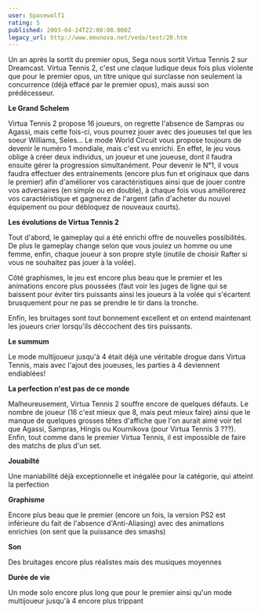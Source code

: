 ```yaml
---
user: Spacewolf1
rating: 5
published: 2003-04-24T22:00:00.000Z
legacy_url: http://www.emunova.net/veda/test/20.htm
---
```

Un an après la sortit du premier opus, Sega nous sortit Virtua Tennis 2 sur Dreamcast. Virtua Tennis 2, c'est une claque ludique deux fois plus violente que pour le premier opus, un titre unique qui surclasse non seulement la concurrence (déjà effacé par le premier opus), mais aussi son prédécesseur.  

  

**Le Grand Schelem**  

Virtua Tennis 2 propose 16 joueurs, on regrette l'absence de Sampras ou Agassi, mais cette fois-ci, vous pourrez jouer avec des joueuses tel que les soeur Williams, Seles... Le mode World Circuit vous propose toujours de devenir le numéro 1 mondiale, mais c'est vu enrichi. En effet, le jeu vous oblige à créer deux individus, un joueur et une joueuse, dont il faudra ensuite gérer la progression simultanément. Pour devenir le N°1, il vous faudra effectuer des entrainements (encore plus fun et originaux que dans le premier) afin d'améliorer vos caractéristiques ainsi que de jouer contre vos adversaires (en simple ou en double), à chaque fois vous améliorerez vos caractéristique et gagnerez de l'argent (afin d'acheter du nouvel équipement ou pour débloquez de nouveaux courts).  

  

**Les évolutions de Virtua Tennis 2**  

Tout d'abord, le gameplay qui a été enrichi offre de nouvelles possibilités. De plus le gameplay change selon que vous jouiez un homme ou une femme, enfin, chaque joueur à son propre style (inutile de choisir Rafter si vous ne souhaitez pas jouer à la volée).  

Côté graphismes, le jeu est encore plus beau que le premier et les animations encore plus poussées (faut voir les juges de ligne qui se baissent pour éviter tirs puissants ainsi les joueurs à la volée qui s'écartent brusquement pour ne pas se prendre le tir dans la tronche.  

Enfin, les bruitages sont tout bonnement excellent et on entend maintenant les joueurs crier lorsqu'ils déccochent des tirs puissants.  

  

**Le summum**  

Le mode multijoueur jusqu'à 4 était déjà une véritable drogue dans Virtua Tennis, mais avec l'ajout des joueuses, les parties à 4 deviennent endiablées!  

  

**La perfection n'est pas de ce monde**  

Malheureusement, Virtua Tennis 2 souffre encore de quelques défauts. Le nombre de joueur (16 c'est mieux que 8, mais peut mieux faire) ainsi que le manque de quelques grosses têtes d'affiche que l'on aurait aimé voir tel que Agassi, Sampras, Hingis ou Kournikova (pour Virtua Tennis 3 ???). Enfin, tout comme dans le premier Virtua Tennis, il est impossible de faire des matchs de plus d'un set.  

  

  

**Jouabilté**  

Une maniabilité déjà exceptionnelle et inégalée pour la catégorie, qui atteint la perfection  

**Graphisme**  

Encore plus beau que le premier (encore un fois, la version PS2 est inférieure du fait de l'absence d'Anti-Aliasing) avec des animations enrichies (on sent que la puissance des smashs)  

**Son**  

Des bruitages encore plus réalistes mais des musiques moyennes  

**Durée de vie**  

Un mode solo encore plus long que pour le premier ainsi qu'un mode multijoueur jusqu'à 4 encore plus trippant